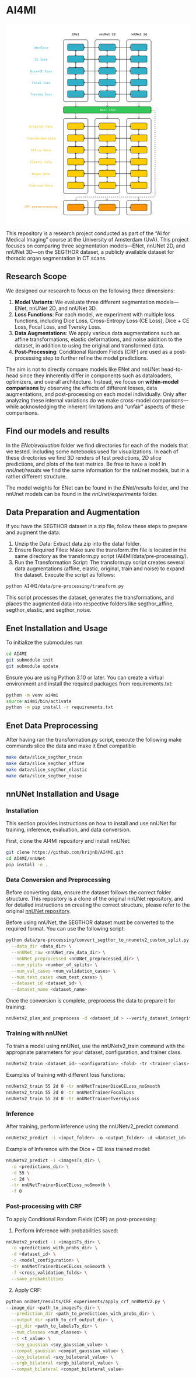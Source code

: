 # AI4MI
![Pipeline](pipeline.png)

This repository is a research project conducted as part of the “AI for Medical Imaging” course at the University of Amsterdam (UvA). This project focuses on comparing three segmentation models—ENet, nnUNet 2D, and nnUNet 3D—on the SEGTHOR dataset, a publicly available dataset for thoracic organ segmentation in CT scans.

## Research Scope

We designed our research to focus on the following three dimensions:

1.	**Model Variants**: We evaluate three different segmentation models—ENet, nnUNet 2D, and nnUNet 3D.
2.	**Loss Functions**: For each model, we experiment with multiple loss functions, including Dice Loss, Cross-Entropy Loss (CE Loss), Dice + CE Loss, Focal Loss, and Tversky Loss.
3.	**Data Augmentations**: We apply various data augmentations such as affine transformations, elastic deformations, and noise addition to the dataset, in addition to using the original and transformed data.
4.	**Post-Processing**: Conditional Random Fields (CRF) are used as a post-processing step to further refine the model predictions.

The aim is not to directly compare models like ENet and nnUNet head-to-head since they inherently differ in components such as dataloaders, optimizers, and overall architecture. Instead, we focus on **within-model comparisons** by observing the effects of different losses, data augmentations, and post-processing on each model individually. Only after analyzing these internal variations do we make cross-model comparisons—while acknowledging the inherent limitations and “unfair” aspects of these comparisons.

## Find our models and results
In the _ENet/evaluation_ folder we find directories for each of the models that we tested. including some notebooks used for visualizations. In each of these directories we find 3D renders of test predictions, 2D slice predictions, and plots of the test metrics. Be free to have a look!
In _nnUnet/results_ we find the same information for the nnUnet models, but in a rather different structure.

The model weights for ENet can be found in the _ENet/results_ folder, and the nnUnet models can be found in the _nnUnet/experiments_ folder.

## Data Preparation and Augmentation
If you have the SEGTHOR dataset in a zip file, follow these steps to prepare and augment the data:
1.	Unzip the Data: Extract data.zip into the data/ folder.
2.	Ensure Required Files: Make sure the transform.tfm file is located in the same directory as the transform.py script (AI4MI/data/pre-processing/).
3.	Run the Transformation Script: The transform.py script creates several data augmentations (affine, elastic, original, train and noise) to expand the dataset. Execute the script as follows:
```bash
python AI4MI/data/pre-processing/transform.py
```
This script processes the dataset, generates the transformations, and places the augmented data into respective folders like segthor_affine, segthor_elastic, and segthor_noise.

## Enet Installation and Usage
To initialize the submodules run
```bash
cd AI4MI
git submodule init
git submodule update
```

Ensure you are using Python 3.10 or later. You can create a virtual environment and install the required packages from requirements.txt:

```bash
python -m venv ai4mi
source ai4mi/bin/activate
python -m pip install -r requirements.txt
```
## Enet Data Preprocessing
After having ran the transformation.py script, execute the following make commands slice the data and make it Enet compatible

```bash
make data/slice_segthor_train
make data/slice_segthor_affine
make data/slice_segthor_elastic
make data/slice_segthor_noise
```

## nnUNet Installation and Usage

### Installation
This section provides instructions on how to install and use nnUNet for training, inference, evaluation, and data conversion.

First, clone the AI4MI repository and install nnUNet:

```bash
git clone https://github.com/krijnD/AI4MI.git
cd AI4MI/nnUNet
pip install -e .
```
### Data Conversion and Preprocessing
Before converting data, ensure the dataset follows the correct folder structure. This repository is a clone of the original nnUNet repository, and for detailed instructions on creating the correct structure, please refer to the original [nnUNet repository](https://github.com/MIC-DKFZ/nnUNet/blob/master/documentation/dataset_format.md).


Before using nnUNet, the SEGTHOR dataset must be converted to the required format. You can use the following script:
```bash
python data/pre-processing/convert_segthor_to_nnunetv2_custom_split.py \
  --data_dir <data_dir> \
  --nnUNet_raw <nnUNet_raw_data_dir> \
  --nnUNet_preprocessed <nnUNet_preprocessed_dir> \
  --num_splits <number_of_splits> \
  --num_val_cases <num_validation_cases> \
  --num_test_cases <num_test_cases> \
  --dataset_id <dataset_id> \
  --dataset_name <dataset_name>
```
Once the conversion is complete, preprocess the data to prepare it for training:
```bash
nnUNetv2_plan_and_preprocess -d <dataset_id > --verify_dataset_integrity
```

### Training with nnUNet
To train a model using nnUNet, use the nnUNetv2_train command with the appropriate parameters for your dataset, configuration, and trainer class.

```bash
nnUNetv2_train <dataset_id> <configuration> <fold> -tr <trainer_class>
```

Examples of training with different loss functions:
```bash
nnUNetv2_train 55 2d 0 -tr nnUNetTrainerDiceCELoss_noSmooth
nnUNetv2_train 55 2d 0 -tr nnUNetTrainerFocalLoss
nnUNetv2_train 55 2d 0 -tr nnUNetTrainerTverskyLoss
```

### Inference
After training, perform inference using the nnUNetv2_predict command.
```bash
nnUNetv2_predict -i <input_folder> -o <output_folder> -d <dataset_id> -c <configuration> -tr <trainer_class> -f <fold>
```

Example of Inference with the Dice + CE loss trained model:
```bash
nnUNetv2_predict -i <imagesTs_dir> \
  -o <predictions_dir> \
  -d 55 \
  -c 2d \
  -tr nnUNetTrainerDiceCELoss_noSmooth \
  -f 0
```

### Post-processing with CRF

To apply Conditional Random Fields (CRF) as post-processing:
1. Perform inference with probabilities saved:
```bash
nnUNetv2_predict -i <imagesTs_dir> \
  -o <predictions_with_probs_dir> \
  -d <dataset_id> \
  -c <model_configuration> \
  -tr nnUNetTrainerDiceCELoss_noSmooth \
  -f <cross_validation_folds> \
  --save_probabilities
```
2. Apply CRF:
```bash
python nnUNet/results/CRF_experiments/apply_crf_nnUNetV2.py \
--image_dir <path_to_imagesTs_dir> \
  --prediction_dir <path_to_predictions_with_probs_dir> \
  --output_dir <path_to_crf_output_dir> \
  --gt_dir <path_to_labelsTs_dir> \
  --num_classes <num_classes> \
  --t <t_value> \
  --sxy_gaussian <sxy_gaussian_value> \
  --compat_gaussian <compat_gaussian_value> \
  --sxy_bilateral <sxy_bilateral_value> \
  --srgb_bilateral <srgb_bilateral_value> \
  --compat_bilateral <compat_bilateral_value>
```